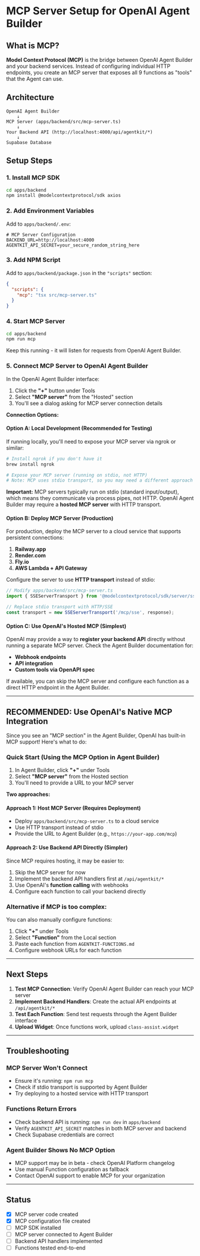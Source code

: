 # MCP Server Setup for OpenAI Agent Builder

## What is MCP?

**Model Context Protocol (MCP)** is the bridge between OpenAI Agent Builder and your backend services. Instead of configuring individual HTTP endpoints, you create an MCP server that exposes all 9 functions as "tools" that the Agent can use.

## Architecture

```
OpenAI Agent Builder
    ↓
MCP Server (apps/backend/src/mcp-server.ts)
    ↓
Your Backend API (http://localhost:4000/api/agentkit/*)
    ↓
Supabase Database
```

## Setup Steps

### 1. Install MCP SDK

```bash
cd apps/backend
npm install @modelcontextprotocol/sdk axios
```

### 2. Add Environment Variables

Add to `apps/backend/.env`:

```env
# MCP Server Configuration
BACKEND_URL=http://localhost:4000
AGENTKIT_API_SECRET=your_secure_random_string_here
```

### 3. Add NPM Script

Add to `apps/backend/package.json` in the `"scripts"` section:

```json
{
  "scripts": {
    "mcp": "tsx src/mcp-server.ts"
  }
}
```

### 4. Start MCP Server

```bash
cd apps/backend
npm run mcp
```

Keep this running - it will listen for requests from OpenAI Agent Builder.

### 5. Connect MCP Server to OpenAI Agent Builder

In the OpenAI Agent Builder interface:

1. Click the **"+"** button under Tools
2. Select **"MCP server"** from the "Hosted" section
3. You'll see a dialog asking for MCP server connection details

**Connection Options:**

#### Option A: Local Development (Recommended for Testing)

If running locally, you'll need to expose your MCP server via ngrok or similar:

```bash
# Install ngrok if you don't have it
brew install ngrok

# Expose your MCP server (running on stdio, not HTTP)
# Note: MCP uses stdio transport, so you may need a different approach
```

**Important:** MCP servers typically run on stdio (standard input/output), which means they communicate via process pipes, not HTTP. OpenAI Agent Builder may require a **hosted MCP server** with HTTP transport.

#### Option B: Deploy MCP Server (Production)

For production, deploy the MCP server to a cloud service that supports persistent connections:

1. **Railway.app**
2. **Render.com**
3. **Fly.io**
4. **AWS Lambda + API Gateway**

Configure the server to use **HTTP transport** instead of stdio:

```typescript
// Modify apps/backend/src/mcp-server.ts
import { SSEServerTransport } from '@modelcontextprotocol/sdk/server/sse.js';

// Replace stdio transport with HTTP/SSE
const transport = new SSEServerTransport('/mcp/sse', response);
```

#### Option C: Use OpenAI's Hosted MCP (Simplest)

OpenAI may provide a way to **register your backend API** directly without running a separate MCP server. Check the Agent Builder documentation for:

- **Webhook endpoints**
- **API integration**
- **Custom tools via OpenAPI spec**

If available, you can skip the MCP server and configure each function as a direct HTTP endpoint in the Agent Builder.

---

## RECOMMENDED: Use OpenAI's Native MCP Integration

Since you see an "MCP section" in the Agent Builder, OpenAI has built-in MCP support! Here's what to do:

### Quick Start (Using the MCP Option in Agent Builder)

1. In Agent Builder, click **"+"** under Tools
2. Select **"MCP server"** from the Hosted section
3. You'll need to provide a URL to your MCP server

**Two approaches:**

#### Approach 1: Host MCP Server (Requires Deployment)
- Deploy `apps/backend/src/mcp-server.ts` to a cloud service
- Use HTTP transport instead of stdio
- Provide the URL to Agent Builder (e.g., `https://your-app.com/mcp`)

#### Approach 2: Use Backend API Directly (Simpler)
Since MCP requires hosting, it may be easier to:
1. Skip the MCP server for now
2. Implement the backend API handlers first at `/api/agentkit/*`
3. Use OpenAI's **function calling** with webhooks
4. Configure each function to call your backend directly

### Alternative if MCP is too complex:

You can also manually configure functions:

1. Click **"+"** under Tools
2. Select **"Function"** from the Local section
3. Paste each function from `AGENTKIT-FUNCTIONS.md`
4. Configure webhook URLs for each function

---

## Next Steps

1. **Test MCP Connection**: Verify OpenAI Agent Builder can reach your MCP server
2. **Implement Backend Handlers**: Create the actual API endpoints at `/api/agentkit/*`
3. **Test Each Function**: Send test requests through the Agent Builder interface
4. **Upload Widget**: Once functions work, upload `class-assist.widget`

---

## Troubleshooting

### MCP Server Won't Connect

- Ensure it's running: `npm run mcp`
- Check if stdio transport is supported by Agent Builder
- Try deploying to a hosted service with HTTP transport

### Functions Return Errors

- Check backend API is running: `npm run dev` in `apps/backend`
- Verify `AGENTKIT_API_SECRET` matches in both MCP server and backend
- Check Supabase credentials are correct

### Agent Builder Shows No MCP Option

- MCP support may be in beta - check OpenAI Platform changelog
- Use manual Function configuration as fallback
- Contact OpenAI support to enable MCP for your organization

---

## Status

- [x] MCP server code created
- [x] MCP configuration file created
- [ ] MCP SDK installed
- [ ] MCP server connected to Agent Builder
- [ ] Backend API handlers implemented
- [ ] Functions tested end-to-end
